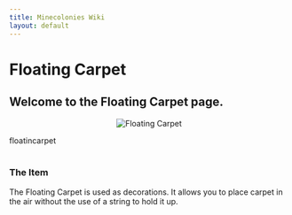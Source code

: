 ```yaml
---
title: Minecolonies Wiki
layout: default
---
```

# Floating Carpet 

## Welcome to the Floating Carpet page. 

<div class="infobox box text-center">
    <p style="text-align:center;"><img src="../../assets/images/items/floating_carpet.png" alt="Floating Carpet"></p>
    <recipe>floatincarpet</recipe>
</div>
<br>

### The Item

The Floating Carpet is used as decorations. It allows you to place carpet in the air without the use of a string to hold it up. 
<br>

